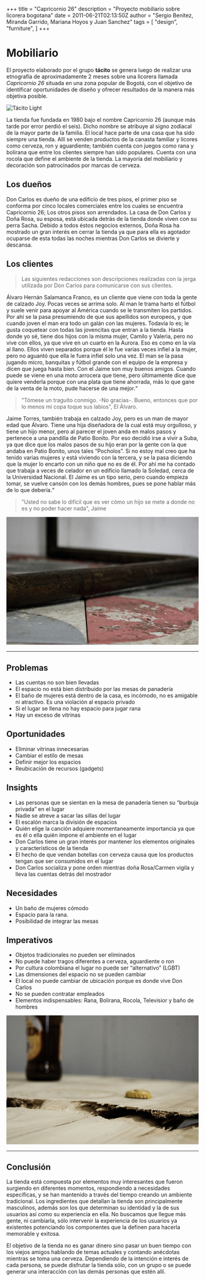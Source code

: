
+++
title = "Capricornio 26"
description = "Proyecto mobiliario sobre licorera bogotana"
date = 2011-06-21T02:13:50Z
author = "Sergio Benítez, Miranda Garrido, Mariana Hoyos y Juan Sanchez"
tags = [
    "design",
    "furniture",
]
+++

# Mobiliario

El proyecto elaborado por el grupo __tácito__ se genera luego de realizar una etnografía de aproximadamente 2 meses sobre una licorera llamada _Capricornio 26_ situada en una zona popular de Bogotá, con el objetivo de identificar oportunidades de diseño y ofrecer resultados de la manera más objetiva posible.

![Tácito Light](../../images/jpg/tacito_01.jpg)

La tienda fue fundada en 1980 bajo el nombre Capricornio 26 (aunque más tarde por error perdió el seis). Dicho nombre se atribuye al signo zodiacal de la mayor parte de la familia. El local hace parte de una casa que ha sido siempre una tienda. Allí se venden productos de la canasta familiar y licores como cerveza, ron y aguardiente; también cuenta con juegos como rana y bolirana que entre los clientes siempre han sido populares. Cuenta con una rocola que define el ambiente de la tienda. La mayoría del mobiliario y decoración son patrocinados por marcas de cerveza.

## Los dueños

Don Carlos es dueño de una edificio de tres pisos, el primer piso se conforma por cinco locales comerciales entre los cuales se encuentra Capricornio 26; Los otros pisos son arrendados. La casa de Don Carlos y Doña Rosa, su esposa, está ubicada detrás de la tienda donde viven con su perra Sacha. Debido a todos éstos negocios externos, Doña Rosa ha mostrado un gran interés en cerrar la tienda ya que para ella es agotador ocuparse de esta todas las noches mientras Don Carlos se divierte y descansa.

## Los clientes

> Las siguientes redacciones son descripciones realizadas con  la jerga utilizada por Don Carlos para comunicarse con sus clientes.

Álvaro Hernán Salamanca Franco, es un cliente que viene con toda la gente de calzado Joy. Pocas veces se arrima solo. Al man le trama harto el fútbol y suele venir para apoyar al América cuando se le transmiten los partidos. Por ahí se la pasa presumiendo de que sus apellidos son europeos, y que cuando joven el man era todo un galán con las mujeres. Todavía lo es; le gusta coquetear con todas las jovencitas que entran a la tienda. Hasta donde yo sé, tiene dos hijos con la misma mujer, Camilo y Valeria, pero no vive con ellos, ya que vive en un cuarto en la Aurora. Eso es como en la vía al llano. Ellos viven separados porque él le fue varias veces infiel a la mujer, pero no aguantó que ella le fuera infiel solo una vez. El man se la pasa jugando micro, banquitas y fútbol grande con el equipo de la empresa y dicen que juega hasta bien. Con el Jaime son muy buenos amigos. Cuando puede se viene en una moto arrocera que tiene, pero últimamente dice que quiere venderla porque con una plata que tiene ahorrada, más lo que gane de la venta de la moto, pude hacerse de una mejor.“

> "Tómese un traguito conmigo. -No gracias-. Bueno, entonces que por lo menos mi copa toque sus labios", El Álvaro.

Jaime Torres, también trabaja en calzado Joy, pero es un man de mayor edad que Álvaro. Tiene una hija diseñadora de la cual está muy orgulloso, y tiene un hijo menor, pero al parecer el joven anda en malos pasos y pertenece a una pandilla de Patio Bonito. Por eso decidió irse a vivir a Suba, ya que dice que los malos pasos de su hijo eran por la gente con la que andaba en Patio Bonito, unos tales “Pocholos”. Si no estoy mal creo que ha tenido varias mujeres y está viviendo con la tercera, y se la pasa diciendo que la mujer lo encarto con un niño que no es de él. Por ahí me ha contado que trabaja a veces de celador en un edificio llamado la Soledad, cerca de la Universidad Nacional. El Jaime es un tipo serio, pero cuando empieza tomar, se vuelve cansón con los demás hombres, pues se pone hablar más de lo que debería.“

> "Usted no sabe lo difícil que es ver cómo un hijo se mete a donde no es y no poder hacer nada", Jaime

![Tácito Light](../images/jpg/tacito_03.jpg)

* * *

## Problemas
- Las cuentas no son bien llevadas
- El espacio no está bien distribuido por las mesas de panadería
- El baño de mujeres está dentro de la casa, es incómodo, no es amigable ni atractivo. Es una violación al espacio privado
- Si el lugar se llena no hay espacio para jugar rana
- Hay un exceso de vitrinas

## Oportunidades
- Eliminar vitrinas innecesarias
- Cambiar el estilo de mesas
- Definir mejor los espacios
- Reubicación de recursos (gadgets)

## Insights
- Las personas que se sientan en la mesa de panadería tienen su “burbuja privada” en el lugar
- Nadie se atreve a sacar las sillas del lugar
- El escalón marca la división de espacios
- Quién elige la canción adquiere momentaneamente importancia ya que es él o ella quién impone el ambiente en el lugar
- Don Carlos tiene un gran interés por mantener los elementos originales y característicos de la tienda
- El hecho de que vendan botellas con cerveza causa que los productos tengan que ser consumidos en el lugar
- Don Carlos socializa y pone orden mientras doña Rosa/Carmen vigila y lleva las cuentas detrás del mostrador

## Necesidades

- Un baño de mujeres cómodo
- Espacio para la rana.
- Posibilidad de integrar las mesas

## Imperativos

- Objetos tradicionales no pueden ser eliminados
- No puede haber tragos diferentes a cerveza, aguardiente o ron
- Por cultura colombiana el lugar no puede ser “alternativo” (LGBT)
- Las dimensiones del espacio no se pueden cambiar
- El local no puede cambiar de ubicación porque es donde vive Don Carlos
- No se pueden contratar empleados
- Elementos indispensables: Rana, Bolirana, Rocola, Televisior y baño de hombres

![Tácito Light](../images/jpg/tacito_02.jpg)

* * *

## Conclusión

La tienda está compuesta por elementos muy interesantes que fueron surgiendo en diferentes momentos, respondiendo a necesidades específicas, y se han mantenido a través del tiempo creando un ambiente tradicional. Los ingredientes que detallan la tienda son principalmente masculinos, además son los que determinan su identidad y la de sus usuarios así como su experiencia en ella. No buscamos que llegue más gente, ni cambiarla, sólo intervenir la experiencia de los usuarios ya existentes potenciando los componentes que la definen para hacerla memorable y exitosa.

El objetivo de la tienda no es ganar dinero sino pasar un buen tiempo con los viejos amigos hablando de temas actuales y contando anécdotas mientras se toma una cerveza. Dependiendo de la intención e interés de cada persona, se puede disfrutar la tienda sólo, con un grupo o se puede generar una interacción con las demás personas que estén allí.
